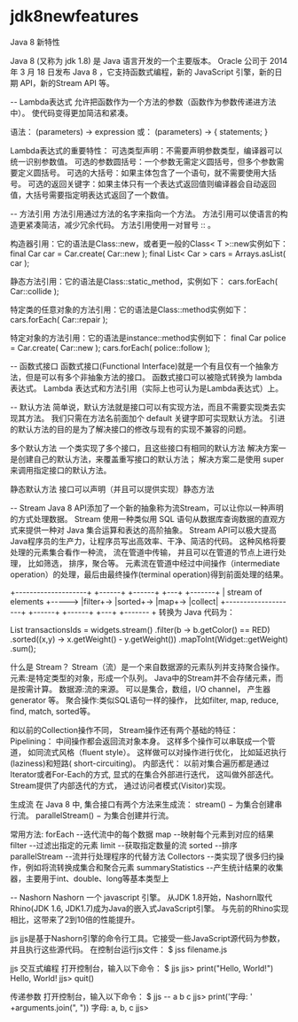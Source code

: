 # jdk8newfeatures
Java 8 新特性

Java 8 (又称为 jdk 1.8) 是 Java 语言开发的一个主要版本。 Oracle 公司于 2014 年 3 月 18 日发布 Java 8 ，它支持函数式编程，新的 JavaScript 引擎，新的日期 API，新的Stream API 等。


-- Lambda表达式
允许把函数作为一个方法的参数（函数作为参数传递进方法中）。
使代码变得更加简洁和紧凑。

语法：
(parameters) -> expression
或：
(parameters) -> { statements; }

Lambda表达式的重要特性：
可选类型声明：不需要声明参数类型，编译器可以统一识别参数值。
可选的参数圆括号：一个参数无需定义圆括号，但多个参数需要定义圆括号。
可选的大括号：如果主体包含了一个语句，就不需要使用大括号。
可选的返回关键字：如果主体只有一个表达式返回值则编译器会自动返回值，大括号需要指定明表达式返回了一个数值。


-- 方法引用
方法引用通过方法的名字来指向一个方法。
方法引用可以使语言的构造更紧凑简洁，减少冗余代码。
方法引用使用一对冒号 :: 。

构造器引用：它的语法是Class::new，或者更一般的Class< T >::new实例如下：
final Car car = Car.create( Car::new );
final List< Car > cars = Arrays.asList( car );

静态方法引用：它的语法是Class::static_method，实例如下：
cars.forEach( Car::collide );

特定类的任意对象的方法引用：它的语法是Class::method实例如下：
cars.forEach( Car::repair );

特定对象的方法引用：它的语法是instance::method实例如下：
final Car police = Car.create( Car::new );
cars.forEach( police::follow );


-- 函数式接口
函数式接口(Functional Interface)就是一个有且仅有一个抽象方法，但是可以有多个非抽象方法的接口。
函数式接口可以被隐式转换为 lambda 表达式。
Lambda 表达式和方法引用（实际上也可认为是Lambda表达式）上。


-- 默认方法
简单说，默认方法就是接口可以有实现方法，而且不需要实现类去实现其方法。
我们只需在方法名前面加个 default 关键字即可实现默认方法。
引进的默认方法的目的是为了解决接口的修改与现有的实现不兼容的问题。

多个默认方法
一个类实现了多个接口，且这些接口有相同的默认方法
解决方案一是创建自己的默认方法，来覆盖重写接口的默认方法；
解决方案二是使用 super 来调用指定接口的默认方法。

静态默认方法
接口可以声明（并且可以提供实现）静态方法


-- Stream
Java 8 API添加了一个新的抽象称为流Stream，可以让你以一种声明的方式处理数据。
Stream 使用一种类似用 SQL 语句从数据库查询数据的直观方式来提供一种对 Java 集合运算和表达的高阶抽象。
Stream API可以极大提高Java程序员的生产力，让程序员写出高效率、干净、简洁的代码。
这种风格将要处理的元素集合看作一种流， 流在管道中传输， 并且可以在管道的节点上进行处理， 比如筛选， 排序，聚合等。
元素流在管道中经过中间操作（intermediate operation）的处理，最后由最终操作(terminal operation)得到前面处理的结果。

+--------------------+       +------+   +------+   +---+   +-------+
| stream of elements +-----> |filter+-> |sorted+-> |map+-> |collect|
+--------------------+       +------+   +------+   +---+   +------- +
转换为 Java 代码为：

List<Integer> transactionsIds = 
widgets.stream()
             .filter(b -> b.getColor() == RED)
             .sorted((x,y) -> x.getWeight() - y.getWeight())
             .mapToInt(Widget::getWeight)
             .sum();

什么是 Stream？
Stream（流）是一个来自数据源的元素队列并支持聚合操作。
	元素:是特定类型的对象，形成一个队列。 Java中的Stream并不会存储元素，而是按需计算。
	数据源:流的来源。 可以是集合，数组，I/O channel， 产生器generator 等。
	聚合操作:类似SQL语句一样的操作， 比如filter, map, reduce, find, match, sorted等。

和以前的Collection操作不同， Stream操作还有两个基础的特征：	
Pipelining：
	中间操作都会返回流对象本身。 这样多个操作可以串联成一个管道， 如同流式风格（fluent style）。 这样做可以对操作进行优化， 比如延迟执行(laziness)和短路( short-circuiting)。	
内部迭代：
	以前对集合遍历都是通过Iterator或者For-Each的方式, 显式的在集合外部进行迭代， 这叫做外部迭代。 Stream提供了内部迭代的方式， 通过访问者模式(Visitor)实现。

生成流
在 Java 8 中, 集合接口有两个方法来生成流：
stream() − 为集合创建串行流。
parallelStream() − 为集合创建并行流。

常用方法:
forEach --迭代流中的每个数据
map --映射每个元素到对应的结果
filter --过滤出指定的元素
limit --获取指定数量的流
sorted --排序
parallelStream --流并行处理程序的代替方法
Collectors --类实现了很多归约操作，例如将流转换成集合和聚合元素
summaryStatistics --产生统计结果的收集器，主要用于int、double、long等基本类型上


-- Nashorn
Nashorn 一个 javascript 引擎。
从JDK 1.8开始，Nashorn取代Rhino(JDK 1.6, JDK1.7)成为Java的嵌入式JavaScript引擎。
与先前的Rhino实现相比，这带来了2到10倍的性能提升。

jjs
jjs是基于Nashorn引擎的命令行工具。它接受一些JavaScript源代码为参数，并且执行这些源代码。
在控制台运行js文件：
$ jss filename.js

jjs 交互式编程
打开控制台，输入以下命令：
$ jjs
jjs> print("Hello, World!")
Hello, World!
jjs> quit()
>>

传递参数
打开控制台，输入以下命令：
$ jjs -- a b c
jjs> print('字母: ' +arguments.join(", "))
字母: a, b, c
jjs> 